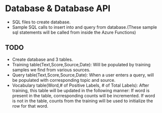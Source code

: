 # Database & Database API

- SQL files to create database.
- Sample SQL calls to insert into and query from database.(These sample sql statements will be called from inside the Azure Functions)

## TODO

- Create database and 3 tables.
- Training table(Text,Score,Source,Date): Will be populated by training samples we find from various sources.
- Query table(Text,Score,Source,Date): When a user enters a query, will be populated with corresponding topic and source.
- Vocabulary table(Word,# of Positive Labels, # of Total Labels): After training, this table will be updated in the following manner: If word is present in the table, corresponding counts will be incremented. If word is not in the table, counts from the training will be used to initialize the row for that word.
